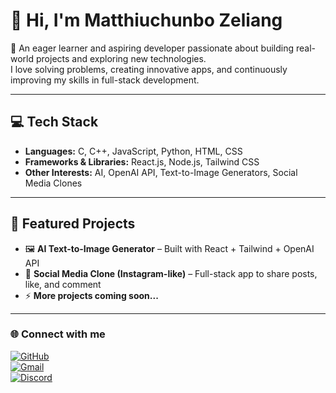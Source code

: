 # 👋 Hi, I'm Matthiuchunbo Zeliang  

🚀 An eager learner and aspiring developer passionate about building real-world projects and exploring new technologies.  
I love solving problems, creating innovative apps, and continuously improving my skills in full-stack development.  

---

## 💻 Tech Stack  
- **Languages:** C, C++, JavaScript, Python, HTML, CSS  
- **Frameworks & Libraries:** React.js, Node.js, Tailwind CSS  
- **Other Interests:** AI, OpenAI API, Text-to-Image Generators, Social Media Clones  

---

## 🌟 Featured Projects  
- 🖼️ **AI Text-to-Image Generator** – Built with React + Tailwind + OpenAI API  
- 📸 **Social Media Clone (Instagram-like)** – Full-stack app to share posts, like, and comment  
- ⚡ **More projects coming soon...**  

---

### 🌐 Connect with me  

[![GitHub](https://img.shields.io/badge/GitHub-000?logo=github&logoColor=white)](https://github.com/MatthewZeliang)  
[![Gmail](https://img.shields.io/badge/Email-D14836?logo=gmail&logoColor=white)](mailto:mattiuchunbozeliang@gmail.com)  
[![Discord](https://img.shields.io/badge/Discord-Matthiuchunbo%20Zeliang-5865F2?logo=discord&logoColor=white)](https://discord.com/users/13770019905168080926)  
